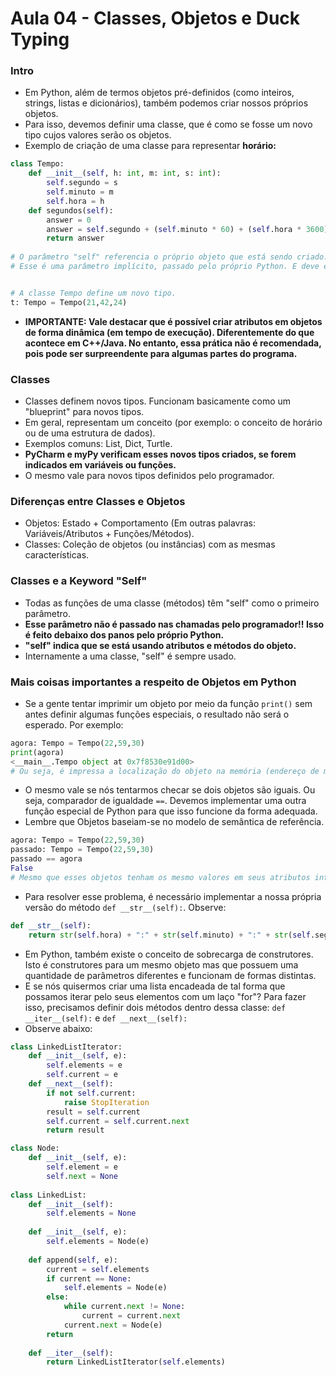 # Aula 04 - Classes, Objetos e Duck Typing

### Intro
* Em Python, além de termos objetos pré-definidos (como inteiros, strings, listas e dicionários), também podemos criar nossos próprios objetos.
* Para isso, devemos definir uma classe, que é como se fosse um novo tipo cujos valores serão os objetos.
* Exemplo de criação de uma classe para representar __horário:__
```Python
class Tempo:
    def __init__(self, h: int, m: int, s: int):
        self.segundo = s
        self.minuto = m
        self.hora = h
    def segundos(self):
        answer = 0
        answer = self.segundo + (self.minuto * 60) + (self.hora * 3600)
        return answer
        
# O parâmetro "self" referencia o próprio objeto que está sendo criado.
# Esse é uma parâmetro implícito, passado pelo próprio Python. E deve estar presente como primeiro parâmetro em todos os métodos definidos dentro de uma classe.


# A classe Tempo define um novo tipo.
t: Tempo = Tempo(21,42,24)
```
* __IMPORTANTE: Vale destacar que é possível criar atributos em objetos de forma dinâmica (em tempo de execução). Diferentemente do que acontece em C++/Java. No entanto, essa prática não é recomendada, pois pode ser surpreendente para algumas partes do programa.__

### Classes
* Classes definem novos tipos. Funcionam basicamente como um "blueprint" para novos tipos.
* Em geral, representam um conceito (por exemplo: o conceito de horário ou de uma estrutura de dados).
* Exemplos comuns: List, Dict, Turtle.
* __PyCharm e myPy verificam esses novos tipos criados, se forem indicados em variáveis ou funções.__
* O mesmo vale para novos tipos definidos pelo programador.

### Diferenças entre Classes e Objetos
* Objetos: Estado + Comportamento (Em outras palavras: Variáveis/Atributos + Funções/Métodos).
* Classes: Coleção de objetos (ou instâncias) com as mesmas características.

### Classes e a Keyword "Self"
* Todas as funções de uma classe (métodos) têm "self" como o primeiro parâmetro.
* __Esse parâmetro não é passado nas chamadas pelo programador!! Isso é feito debaixo dos panos pelo próprio Python.__
* __"self" indica que se está usando atributos e métodos do objeto.__
* Internamente a uma classe, "self" é sempre usado.

### Mais coisas importantes a respeito de Objetos em Python
* Se a gente tentar imprimir um objeto por meio da função ```print()``` sem antes definir algumas funções especiais, o resultado não será o esperado. Por exemplo:
```Python
agora: Tempo = Tempo(22,59,30)
print(agora)
<__main__.Tempo object at 0x7f8530e91d00>
# Ou seja, é impressa a localização do objeto na memória (endereço de memória) e o contexto em que a função print() foi chamada.
```
* O mesmo vale se nós tentarmos checar se dois objetos são iguais. Ou seja, comparador de igualdade ```==```. Devemos implementar uma outra função especial de Python para que isso funcione da forma adequada.
* Lembre que Objetos baseiam-se no modelo de semântica de referência.
```Python
agora: Tempo = Tempo(22,59,30)
passado: Tempo = Tempo(22,59,30)
passado == agora
False
# Mesmo que esses objetos tenham os mesmo valores em seus atributos internos, nós não definimos na classe Tempo nenhuma maneira de checar a igualdade entre dois objetos. Sendo assim, o que Python faz é verificar se esses objetos são na verdade o mesmo objeto (endereços iguais). Como isso não é verdade, o interpretador retorna False.
```
* Para resolver esse problema, é necessário implementar a nossa própria versão do método ```def __str__(self):```. Observe:
```Python
def __str__(self):
    return str(self.hora) + ":" + str(self.minuto) + ":" + str(self.segundo)
```
* Em Python, também existe o conceito de sobrecarga de construtores. Isto é construtores para um mesmo objeto mas que possuem uma quantidade de parâmetros diferentes e funcionam de formas distintas. 
* E se nós quisermos criar uma lista encadeada de tal forma que possamos iterar pelo seus elementos com um laço "for"? Para fazer isso, precisamos definir dois métodos dentro dessa classe: ```def __iter__(self):``` e ```def __next__(self):```
* Observe abaixo:
```Python
class LinkedListIterator:
    def __init__(self, e):
        self.elements = e
        self.current = e
    def __next__(self):
        if not self.current:
            raise StopIteration
        result = self.current
        self.current = self.current.next
        return result

class Node:
    def __init__(self, e):
        self.element = e
        self.next = None
        
class LinkedList:
    def __init__(self):
        self.elements = None
        
    def __init__(self, e):
        self.elements = Node(e)
        
    def append(self, e):
        current = self.elements
        if current == None:
            self.elements = Node(e)
        else:
            while current.next != None:
                current = current.next
            current.next = Node(e)
        return
        
    def __iter__(self):
        return LinkedListIterator(self.elements)
```
